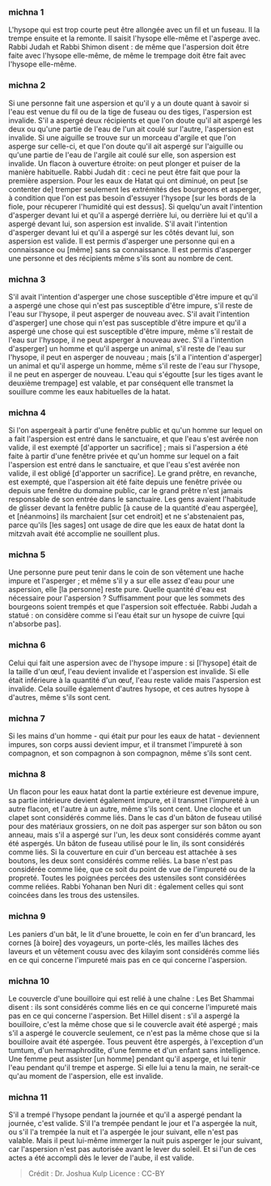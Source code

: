 
### michna 1
L'hysope qui est trop courte peut être allongée avec un fil et un fuseau. Il la trempe ensuite et la remonte. Il saisit l'hysope elle-même et l'asperge avec. Rabbi Judah et Rabbi Shimon disent : de même que l'aspersion doit être faite avec l'hysope elle-même, de même le trempage doit être fait avec l'hysope elle-même.

### michna 2
Si une personne fait une aspersion et qu'il y a un doute quant à savoir si l'eau est venue du fil ou de la tige de fuseau ou des tiges, l'aspersion est invalide. S'il a aspergé deux récipients et que l'on doute qu'il ait aspergé les deux ou qu'une partie de l'eau de l'un ait coulé sur l'autre, l'aspersion est invalide. Si une aiguille se trouve sur un morceau d'argile et que l'on asperge sur celle-ci, et que l'on doute qu'il ait aspergé sur l'aiguille ou qu'une partie de l'eau de l'argile ait coulé sur elle, son aspersion est invalide. Un flacon à ouverture étroite: on peut plonger et puiser de la manière habituelle. Rabbi Judah dit : ceci ne peut être fait que pour la première aspersion. Pour les eaux de Hatat qui ont diminué, on peut [se contenter de] tremper seulement les extrémités des bourgeons et asperger, à condition que l'on est pas besoin d'essuyer l'hysope [sur les bords de la fiole, pour récuperer l'humidité qui est dessus]. Si quelqu'un avait l'intention d'asperger devant lui et qu'il a aspergé derrière lui, ou derrière lui et qu'il a aspergé devant lui, son aspersion est invalide. S'il avait l'intention d'asperger devant lui et qu'il a aspergé sur les côtés devant lui, son aspersion est valide. Il est permis d'asperger une personne qui en a connaissance ou [même] sans sa connaissance. Il est permis d'asperger une personne et des récipients même s'ils sont au nombre de cent.

### michna 3
S'il avait l'intention d'asperger une chose susceptible d'être impure et qu'il a aspergé une chose qui n'est pas susceptible d'être impure, s'il reste de l'eau sur l'hysope, il peut asperger de nouveau avec. S'il avait l'intention d'asperger] une chose qui n'est pas susceptible d'être impure et qu'il a aspergé une chose qui est susceptible d'être impure, même s'il restait de l'eau sur l'hysope, il ne peut asperger à nouveau avec. S'il a l'intention d'asperger] un homme et qu'il asperge un animal, s'il reste de l'eau sur l'hysope, il peut en asperger de nouveau ; mais [s'il a l'intention d'asperger] un animal et qu'il asperge un homme, même s'il reste de l'eau sur l'hysope, il ne peut en asperger de nouveau. L'eau qui s'égoutte [sur les tiges avant le deuxième trempage] est valable, et par conséquent elle transmet la souillure comme les eaux habituelles de la hatat.

### michna 4
Si l'on aspergeait à partir d'une fenêtre public et qu'un homme sur lequel on a fait l'aspersion est entré dans le sanctuaire, et que l'eau s'est avérée non valide, il est exempté [d'apporter un sacrifice] ; mais si l'aspersion a été faite à partir d'une fenêtre privée et qu'un homme sur lequel on a fait l'aspersion est entré dans le sanctuaire, et que l'eau s'est avérée non valide, il est obligé [d'apporter un sacrifice]. Le grand prêtre, en revanche, est exempté, que l'aspersion ait été faite depuis une fenêtre privée ou depuis une fenêtre du domaine public, car le grand prêtre n'est jamais responsable de son entrée dans le sanctuaire. Les gens avaient l'habitude de glisser devant la fenêtre public [à cause de la quantité d'eau aspergée], et [néanmoins] ils marchaient [sur cet endroit] et ne s'abstenaient pas, parce qu'ils [les sages] ont usage de dire que les eaux de hatat dont la mitzvah avait été accomplie ne souillent plus.

### michna 5
Une personne pure peut tenir dans le coin de son vêtement une hache impure et l'asperger ; et même s'il y a sur elle assez d'eau pour une aspersion, elle [la personne] reste pure. Quelle quantité d'eau est nécessaire pour l'aspersion ? Suffisamment pour que les sommets des bourgeons soient trempés et que l'aspersion soit effectuée. Rabbi Judah a statué : on considère comme si l'eau était sur un hysope de cuivre [qui n'absorbe pas].

### michna 6
Celui qui fait une aspersion avec de l'hysope impure : si [l'hysope] était de la taille d'un œuf, l'eau devient invalide et l'aspersion est invalide. Si elle était inférieure à la quantité d'un œuf, l'eau reste valide mais l'aspersion est invalide. Cela souille également d'autres hysope, et ces autres hysope à d'autres, même s'ils sont cent.

### michna 7
Si les mains d'un homme - qui était pur pour les eaux de hatat - deviennent impures, son corps aussi devient impur, et il transmet l'impureté à son compagnon, et son compagnon à son compagnon, même s'ils sont cent.

### michna 8
Un flacon pour les eaux hatat dont la partie extérieure est devenue impure, sa partie intérieure devient également impure, et il transmet l'impureté à un autre flacon, et l'autre à un autre, même s'ils sont cent. Une cloche et un clapet sont considérés comme liés. Dans le cas d'un bâton de fuseau utilisé pour des matériaux grossiers, on ne doit pas asperger sur son bâton ou son anneau, mais s'il a aspergé sur l'un, les deux sont considérés comme ayant été aspergés. Un bâton de fuseau utilisé pour le lin, ils sont considérés comme liés. Si la couverture en cuir d'un berceau est attachée à ses boutons, les deux sont considérés comme reliés. La base n'est pas considérée comme liée, que ce soit du point de vue de l'impureté ou de la propreté. Toutes les poignées percées des ustensiles sont considérées comme reliées. Rabbi Yohanan ben Nuri dit : également celles qui sont coincées dans les trous des ustensiles.

### michna 9
Les paniers d'un bât, le lit d'une brouette, le coin en fer d'un brancard, les cornes [à boire] des voyageurs, un porte-clés, les mailles lâches des laveurs et un vêtement cousu avec des kilayim sont considérés comme liés en ce qui concerne l'impureté mais pas en ce qui concerne l'aspersion.

### michna 10
Le couvercle d'une bouilloire qui est relié à une chaîne : Les Bet Shammai disent : ils sont considérés comme liés en ce qui concerne l'impureté mais pas en ce qui concerne l'aspersion. Bet Hillel disent : s'il a aspergé la bouilloire, c'est la même chose que si le couvercle avait été aspergé ; mais s'il a aspergé le couvercle seulement, ce n'est pas la même chose que si la bouilloire avait été aspergée. Tous peuvent être aspergés, à l'exception d'un tumtum, d'un hermaphrodite, d'une femme et d'un enfant sans intelligence. Une femme peut assister [un homme] pendant qu'il asperge, et lui tenir l'eau pendant qu'il trempe et asperge. Si elle lui a tenu la main, ne serait-ce qu'au moment de l'aspersion, elle est invalide.

### michna 11
S'il a trempé l'hysope pendant la journée et qu'il a aspergé pendant la journée, c'est valide. S'il l'a trempée pendant le jour et l'a aspergée la nuit, ou s'il l'a trempée la nuit et l'a aspergée le jour suivant, elle n'est pas valable. Mais il peut lui-même immerger la nuit puis asperger le jour suivant, car l'aspersion n'est pas autorisée avant le lever du soleil. Et si l'un de ces actes a été accompli dès le lever de l'aube, il est valide.

>Crédit : Dr. Joshua Kulp
>Licence : CC-BY